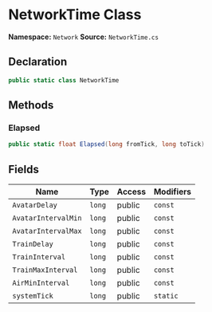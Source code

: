 # NetworkTime Class

**Namespace:** `Network`
**Source:** `NetworkTime.cs`

## Declaration

```csharp
public static class NetworkTime
```

## Methods

### Elapsed

```csharp
public static float Elapsed(long fromTick, long toTick)
```

## Fields

| Name | Type | Access | Modifiers |
|------|------|--------|-----------|
| `AvatarDelay` | `long` | public | `const` |
| `AvatarIntervalMin` | `long` | public | `const` |
| `AvatarIntervalMax` | `long` | public | `const` |
| `TrainDelay` | `long` | public | `const` |
| `TrainInterval` | `long` | public | `const` |
| `TrainMaxInterval` | `long` | public | `const` |
| `AirMinInterval` | `long` | public | `const` |
| `systemTick` | `long` | public | `static` |


